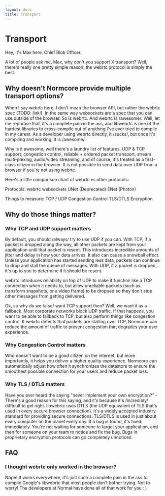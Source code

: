 ```yaml
---
layout: docs
title: Transport
---
```

# Transport
Hey, it's Max here, Chief Blob Officer.

A lot of people ask me, Max, why don't you support X transport? Well, there's really one pretty simple reason: the webrtc protocol is simply the best.

## Why doesn't Normcore provide multiple transport options?
When I say webrtc here, I don't mean the browser API, but rather the webrtc spec (TODO: link!). In the same way websockets are a spec that you can use outside of the browser. So is webrtc. And webrtc is /awesome/. Well, let me rephrase that, it's a complete pain in the ass, and libwebrtc is one of the hardest libraries to cross-compile out of anything I've ever tried to compile in my career. As a developer using webrtc directly, it /sucks/, but once it's compiling and working, it is /awesome/.

Why is it awesome, well there's a laundry list of features, UDP & TCP support, congestion control, reliable + ordered packet transport, stream multi-plexing, audio/video streaming, and of course, it's treated as a first-class citizen in the browser. It is not possible to send data over UDP from a browser if you're not using webrtc.

Here's a little comparison chart of webrtc vs other protocols:

Protocols:
webrtc
websockets
UNet (Deprecated)
ENet (Photon)


Things to measure:
TCP / UDP
Congestion Control
TLS/DTLS Encryption


## Why do those things matter?
### Why TCP and UDP support matters
By default, you should /always/ try to use UDP if you can. With TCP, if a packet is dropped along the way, all other packets are kept from your application until that packet is resent. This introduces incredible amounts of jitter and delay in how your data arrives. It also can cause a snowball effect. Unless your application has started sending less data, packets can continue to drop and stall the queue of messages. With UDP, if a packet is dropped, it's up to you to determine if it should be resent.

webrtc introduces reliability on top of UDP to make it function like a TCP connection when it needs to, but allow unreliable packets (such as transform snapshots, or a video frame) to be dropped so they don't stop other messages from getting delivered.

Ok, so why do we /also/ want TCP support then? Well, we want it as a fallback. Most corporate networks block UDP traffic. If that happens, you want to be able to fallback to TCP, but also perform things like congestion control. If webrtc detects that packets are stalling over TCP, Normcore can reduce the amount of traffic to prevent congestion that degrades your user experience.

### Why Congestion Control matters
Who doesn't want to be a good citizen on the internet, but more importantly, it helps you deliver a higher quality experience. Normcore can automatically adjust how often it synchronizes the datastore to ensure the smoothest possible connection for your users and reduce packet loss.

### Why TLS / DTLS matters
Have you ever heard the saying "never implement your own encryption?" - There's a good reason for this saying, and it's because it's /incredibly/ difficult to get right. libwebrtc uses DTLS (the UDP equivalent of TLS that's used in every secure browser connection). It's a widely accepted industry standard for providing secure connections. TLS/DTLS is used in just about every computer on the planet every day. If a bug is found, it's fixed immediately. You're not waiting for someone to target your application, and then for someone on your team to notice and fix the bug. Bugs in proprietary encryption protocols can go completely unnoticed.

## FAQ
### I thought webrtc only worked in the browser?
Nope! It works everywhere, it's just such a complete pain in the ass to compile Google's libwebrtc that most people don't bother trying. Not to worry! The developers at Normal have done all of that work for you : )

### 

